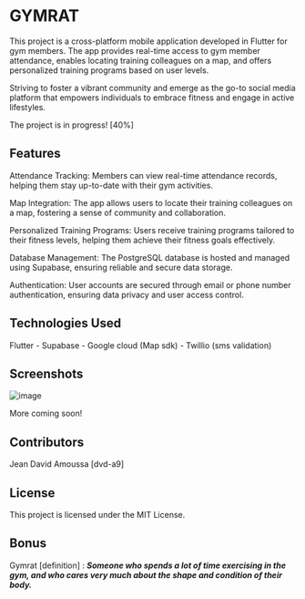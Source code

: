 # GYMRAT 

This project is a cross-platform mobile application developed in Flutter for gym members. The app provides real-time access to gym member attendance, enables locating training colleagues on a map, and offers personalized training programs based on user levels. 

Striving to foster a vibrant community and emerge as the go-to social media platform that empowers individuals to embrace fitness and engage in active lifestyles.

The project is in progress! [40%]

## Features
Attendance Tracking: Members can view real-time attendance records, helping them stay up-to-date with their gym activities.

Map Integration: The app allows users to locate their training colleagues on a map, fostering a sense of community and collaboration.

Personalized Training Programs: Users receive training programs tailored to their fitness levels, helping them achieve their fitness goals effectively.

Database Management: The PostgreSQL database is hosted and managed using Supabase, ensuring reliable and secure data storage.

Authentication: User accounts are secured through email or phone number authentication, ensuring data privacy and user access control.

## Technologies Used
Flutter - Supabase - Google cloud (Map sdk) - Twillio (sms validation)

## Screenshots
![image](https://github.com/dvd-a9/Gym-App/assets/71023573/222a3ec3-1c10-4077-9a91-6ecf34ccd12f)

More coming soon!

## Contributors
Jean David Amoussa [dvd-a9]

## License
This project is licensed under the MIT License.

## Bonus
Gymrat [definition] : ***Someone who spends a lot of time exercising in the gym, and who cares very much about the shape and condition of their body.***
